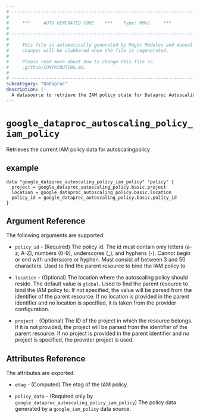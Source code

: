 ```yaml
---
# ----------------------------------------------------------------------------
#
#     ***     AUTO GENERATED CODE    ***    Type: MMv1     ***
#
# ----------------------------------------------------------------------------
#
#     This file is automatically generated by Magic Modules and manual
#     changes will be clobbered when the file is regenerated.
#
#     Please read more about how to change this file in
#     .github/CONTRIBUTING.md.
#
# ----------------------------------------------------------------------------
subcategory: "Dataproc"
description: |-
  A datasource to retrieve the IAM policy state for Dataproc AutoscalingPolicy
---
```



# `google_dataproc_autoscaling_policy_iam_policy`
Retrieves the current IAM policy data for autoscalingpolicy


## example

```hcl
data "google_dataproc_autoscaling_policy_iam_policy" "policy" {
  project = google_dataproc_autoscaling_policy.basic.project
  location = google_dataproc_autoscaling_policy.basic.location
  policy_id = google_dataproc_autoscaling_policy.basic.policy_id
}
```

## Argument Reference

The following arguments are supported:

* `policy_id` - (Required) The policy id. The id must contain only letters (a-z, A-Z), numbers (0-9), underscores (_),
and hyphens (-). Cannot begin or end with underscore or hyphen. Must consist of between
3 and 50 characters.
 Used to find the parent resource to bind the IAM policy to
* `location` - (Optional) The  location where the autoscaling policy should reside.
The default value is `global`.
 Used to find the parent resource to bind the IAM policy to. If not specified,
  the value will be parsed from the identifier of the parent resource. If no location is provided in the parent identifier and no
  location is specified, it is taken from the provider configuration.

* `project` - (Optional) The ID of the project in which the resource belongs.
    If it is not provided, the project will be parsed from the identifier of the parent resource. If no project is provided in the parent identifier and no project is specified, the provider project is used.

## Attributes Reference

The attributes are exported:

* `etag` - (Computed) The etag of the IAM policy.

* `policy_data` - (Required only by `google_dataproc_autoscaling_policy_iam_policy`) The policy data generated by
  a `google_iam_policy` data source.
